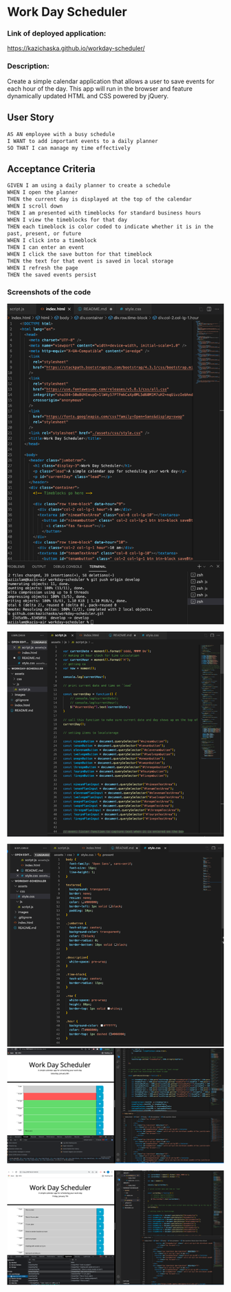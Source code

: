 # Work Day Scheduler 

### Link of deployed application: 
https://kazichaska.github.io/workday-scheduler/ 


### Description:
Create a simple calendar application that allows a user to save events for each hour of the day. This app will run in the browser and feature dynamically updated HTML and CSS powered by jQuery.


## User Story

```
AS AN employee with a busy schedule
I WANT to add important events to a daily planner
SO THAT I can manage my time effectively
```

## Acceptance Criteria

```
GIVEN I am using a daily planner to create a schedule
WHEN I open the planner
THEN the current day is displayed at the top of the calendar
WHEN I scroll down
THEN I am presented with timeblocks for standard business hours
WHEN I view the timeblocks for that day
THEN each timeblock is color coded to indicate whether it is in the past, present, or future
WHEN I click into a timeblock
THEN I can enter an event
WHEN I click the save button for that timeblock
THEN the text for that event is saved in local storage
WHEN I refresh the page
THEN the saved events persist
```

### Screenshots of the code
![index](./assets/images/index.png)

![script](./assets/images/script.png)

![style](./assets/images/style.png)
![application](./assets/images/application.png)

![application1](./assets/images/application1.png)